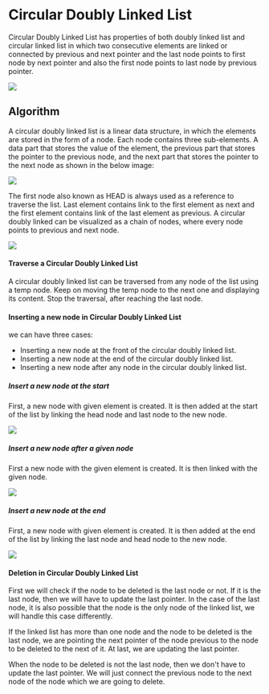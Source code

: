 # Circular Doubly Linked List
Circular Doubly Linked List has properties of both doubly linked list and circular linked list in which two consecutive elements are linked or connected by previous and next pointer and the last node points to first node by next pointer and also the first node points to last node by previous pointer.

![](https://static.javatpoint.com/ds/images/circular-doubly-linked-list.png)

## Algorithm
A circular doubly linked list is a linear data structure, in which the elements are stored in the form of a node. Each node contains three sub-elements. A data part that stores the value of the element, the previous part that stores the pointer to the previous node, and the next part that stores the pointer to the next node as shown in the below image:

![](https://www.alphacodingskills.com/imgfiles/doubly-linked-list-node.PNG)

The first node also known as HEAD is always used as a reference to traverse the list. Last element contains link to the first element as next and the first element contains link of the last element as previous. A circular doubly linked can be visualized as a chain of nodes, where every node points to previous and next node.

![](https://www.alphacodingskills.com/imgfiles/circular-doubly-linked-list.PNG)

#### Traverse a Circular Doubly Linked List
A circular doubly linked list can be traversed from any node of the list using a temp node. Keep on moving the temp node to the next one and displaying its content. Stop the traversal, after reaching the last node.

#### Inserting a new node in Circular Doubly Linked List
we can have three cases:

- Inserting a new node at the front of the circular doubly linked list.
- Inserting a new node at the end of the circular doubly linked list.
- Inserting a new node after any node in the circular doubly linked list.

##### Insert a new node at the start
First, a new node with given element is created. It is then added at the start of the list by linking the head node and last node to the new node.

![](https://www.alphacodingskills.com/imgfiles/circular-doubly-linked-list-add-node-at-start.PNG)

##### Insert a new node after a given node
First a new node with the given element is created. It is then linked with the given node.

![](https://media.geeksforgeeks.org/wp-content/uploads/Insertion-in-between-the-list.png)

##### Insert a new node at the end
First, a new node with given element is created. It is then added at the end of the list by linking the last node and head node to the new node.

![](https://www.alphacodingskills.com/imgfiles/circular-doubly-linked-list-add-node-at-end.PNG)

#### Deletion in Circular Doubly Linked List
First we will check if the node to be deleted is the last node or not. If it is the last node, then we will have to update the last pointer. In the case of the last node, it is also possible that the node is the only node of the linked list, we will handle this case differently.

If the linked list has more than one node and the node to be deleted is the last node, we are pointing the next pointer of the node previous to the node to be deleted to the next of it. At last, we are updating the last pointer.

When the node to be deleted is not the last node, then we don't have to update the last pointer. We will just connect the previous node to the next node of the node which we are going to delete.